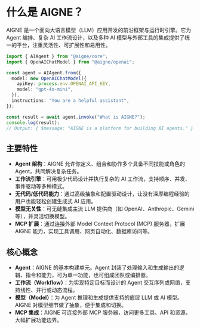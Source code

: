 # 什么是 AIGNE？

AIGNE 是一个面向大语言模型（LLM）应用开发的前沿框架与运行时引擎。它为 Agent 编排、复杂 AI 工作流设计，以及多种 AI 模型与外部工具的集成提供了统一的平台，注重灵活性、可扩展性和易用性。

```ts file="../../docs-examples/test/what-is-aigne.test.ts" region="example-what-is-aigne-basic"
import { AIAgent } from "@aigne/core";
import { OpenAIChatModel } from "@aigne/openai";

const agent = AIAgent.from({
  model: new OpenAIChatModel({
    apiKey: process.env.OPENAI_API_KEY,
    model: "gpt-4o-mini",
  }),
  instructions: "You are a helpful assistant",
});

const result = await agent.invoke("What is AIGNE?");
console.log(result);
// Output: { $message: "AIGNE is a platform for building AI agents." }
```

## 主要特性

* **Agent 架构**：AIGNE 允许你定义、组合和协作多个具备不同技能或角色的 Agent，共同解决复杂任务。
* **工作流引擎**：可用极少代码设计并执行复杂的 AI 工作流，支持顺序、并发、事件驱动等多种模式。
* **无代码/低代码能力**：通过高级抽象和配置驱动设计，让没有深厚编程经验的用户也能轻松创建生成式 AI 应用。
* **模型无关性**：可无缝集成主流 LLM 提供商（如 OpenAI、Anthropic、Gemini 等），并灵活切换模型。
* **MCP 扩展**：通过连接外部 Model Context Protocol (MCP) 服务器，扩展 AIGNE 能力，实现工具调用、网页自动化、数据库访问等。

## 核心概念

* **Agent**：AIGNE 的基本构建单元。Agent 封装了处理输入和生成输出的逻辑、指令和能力，可为单一功能，也可组成团队或编排器。
* **工作流（Workflow）**：为实现特定目标而设计的 Agent 交互序列或网络，支持线性、并行或动态流程。
* **模型（Model）**：为 Agent 推理和生成提供支持的底层 LLM 或 AI 模型。AIGNE 对模型细节做了抽象，便于集成和切换。
* **MCP 集成**：AIGNE 可连接外部 MCP 服务器，访问更多工具、API 和资源，大幅扩展功能边界。
